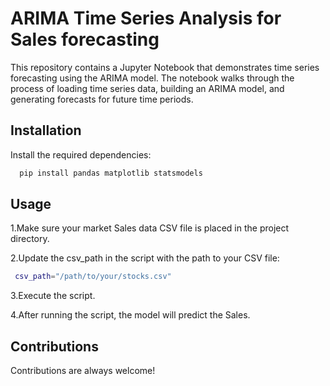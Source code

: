 
# ARIMA Time Series Analysis for Sales forecasting
This repository contains a Jupyter Notebook that demonstrates time series forecasting using the ARIMA model. The notebook walks through the process of loading time series data, building an ARIMA model, and generating forecasts for future time periods.



## Installation

Install the required dependencies:

```bash
  pip install pandas matplotlib statsmodels
```




## Usage

1.Make sure your market Sales data CSV file is placed in the project directory.

2.Update the csv_path in the script with the path to your CSV file:
```bash
 csv_path="/path/to/your/stocks.csv"
```
3.Execute the script.

4.After running the script, the model will predict the Sales.


## Contributions

Contributions are always welcome!



